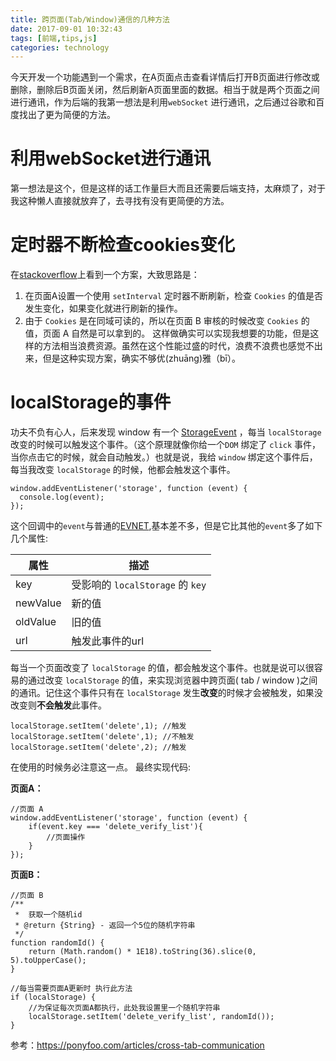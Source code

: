 ```yaml
---
title: 跨页面(Tab/Window)通信的几种方法
date: 2017-09-01 10:32:43
tags: [前端,tips,js]
categories: technology
---
```


​	今天开发一个功能遇到一个需求，在A页面点击查看详情后打开B页面进行修改或删除，删除后B页面关闭，然后刷新A页面里面的数据。相当于就是两个页面之间进行通讯，作为后端的我第一想法是利用`webSocket` 进行通讯，之后通过谷歌和百度找出了更为简便的方法。

<!-- more -->

# 利用webSocket进行通讯

​	第一想法是这个，但是这样的话工作量巨大而且还需要后端支持，太麻烦了，对于我这种懒人直接就放弃了，去寻找有没有更简便的方法。

# 定时器不断检查cookies变化

在[stackoverflow](https://stackoverflow.com/)上看到一个方案，大致思路是：

1. 在页面A设置一个使用 `setInterval` 定时器不断刷新，检查 `Cookies` 的值是否发生变化，如果变化就进行刷新的操作。
2. 由于 `Cookies` 是在同域可读的，所以在页面 B 审核的时候改变 `Cookies` 的值，页面 A 自然是可以拿到的。
   这样做确实可以实现我想要的功能，但是这样的方法相当浪费资源。虽然在这个性能过盛的时代，浪费不浪费也感觉不出来，但是这种实现方案，确实不够优(zhuāng)雅（bī）。

# localStorage的事件

功夫不负有心人，后来发现 window 有一个 [StorageEvent](https://developer.mozilla.org/zh-CN/docs/Web/API/StorageEvent) ，每当 `localStorage` 改变的时候可以触发这个事件。（这个原理就像你给一个`DOM` 绑定了 `click` 事件，当你点击它的时候，就会自动触发。）也就是说，我给 `window` 绑定这个事件后，每当我改变 `localStorage` 的时候，他都会触发这个事件。

```
window.addEventListener('storage', function (event) {
  console.log(event);
});
```

这个回调中的`event`与普通的[EVNET](https://developer.mozilla.org/zh-CN/docs/Web/API/Event#Properties),基本差不多，但是它比其他的`event`多了如下几个属性:

| 属性       | 描述                          |
| -------- | --------------------------- |
| key      | 受影响的 `localStorage` 的 `key` |
| newValue | 新的值                         |
| oldValue | 旧的值                         |
| url      | 触发此事件的url                   |

每当一个页面改变了 `localStorage` 的值，都会触发这个事件。也就是说可以很容易的通过改变 `localStorage` 的值，来实现浏览器中跨页面( tab / window )之间的通讯。记住这个事件只有在 `localStorage` 发生**改变**的时候才会被触发，如果没改变则**不会触发**此事件。

```
localStorage.setItem('delete',1); //触发
localStorage.setItem('delete',1); //不触发
localStorage.setItem('delete',2); //触发
```

在使用的时候务必注意这一点。
最终实现代码:

**页面A：**

```
//页面 A
window.addEventListener('storage', function (event) {
    if(event.key === 'delete_verify_list'){
        //页面操作
    }
});
```

**页面B：**

```
//页面 B
/**
 *  获取一个随机id
 * @return {String} - 返回一个5位的随机字符串
 */
function randomId() {
    return (Math.random() * 1E18).toString(36).slice(0, 5).toUpperCase();
}

//每当需要页面A更新时 执行此方法
if (localStorage) {
	//为保证每次页面A都执行，此处我设置里一个随机字符串
    localStorage.setItem('delete_verify_list', randomId());
}
```

参考：<https://ponyfoo.com/articles/cross-tab-communication>

